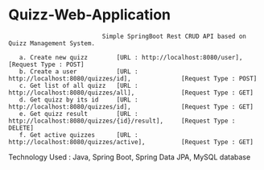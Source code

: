# Quizz-Web-Application

                              Simple SpringBoot Rest CRUD API based on Quizz Management System.

       a. Create new quizz        [URL : http://localhost:8080/user],                    [Request Type : POST]
       b. Create a user           [URL : http://localhost:8080/quizzes/id],              [Request Type : POST]
       c. Get list of all quizz   [URL : http://localhost:8080/quizzes/all],             [Request Type : GET]
       d. Get quizz by its id     [URL : http://localhost:8080/quizzes/id],              [Request Type : GET]
       e. Get quizz result        [URL : http://localhost:8080/quizzes/{id}/result],     [Request Type : DELETE]
       f. Get active quizzes      [URL : http://localhost:8080/quizzes/active],          [Request Type : GET]


Technology Used : Java, Spring Boot, Spring Data JPA, MySQL database

